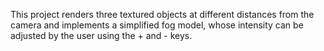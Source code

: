 This project renders three textured objects at different distances from the camera and implements a simplified fog model, 
whose intensity can be adjusted by the user using the + and - keys.
